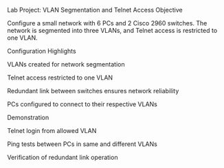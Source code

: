 Lab Project: VLAN Segmentation and Telnet Access
Objective

Configure a small network with 6 PCs and 2 Cisco 2960 switches. The network is segmented into three VLANs, and Telnet access is restricted to one VLAN.

Configuration Highlights

VLANs created for network segmentation

Telnet access restricted to one VLAN

Redundant link between switches ensures network reliability

PCs configured to connect to their respective VLANs

Demonstration

Telnet login from allowed VLAN

Ping tests between PCs in same and different VLANs

Verification of redundant link operation
